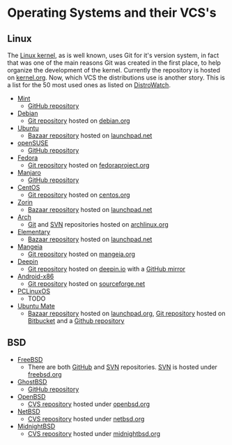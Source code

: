# Operating Systems and their VCS's

## Linux
The [Linux kernel][kernel], as is well known, uses Git for it's version
system, in fact that was one of the main reasons Git was created in the first
place, to help organize the development of the kernel. Currently the
repository is hosted on [kernel.org][kernelgit]. Now, which VCS the
distributions use is another story. This is a list for the 50 most used ones as listed on [DistroWatch][distrowatch].

*   [Mint][mint]
    *   [GitHub repository][mintgit]
*   [Debian][debian]
    *   [Git repository][debiangit] hosted on [debian.org][debian]
*   [Ubuntu][ubuntu]
    *   [Bazaar repository][ubuntubazaar] hosted on [launchpad.net][launchpad]
*   [openSUSE][opensuse]
    *   [GitHub repository][opensusegit]
*   [Fedora][fedora]
    *   [Git repository][fedoragit] hosted on [fedoraproject.org][fedora]
*   [Manjaro][manjaro]
    *   [GitHub repository][manjarogit]
*   [CentOS][centos]
    *   [Git repository][centosgit] hosted on [centos.org][centos]
*   [Zorin][zorin]
    *   [Bazaar repository][zorinbazaar] hosted on [launchpad.net][launchpad]
*   [Arch][arch]
    *   [Git][archgit] and [SVN][archsvn] repositories hosted on
        [archlinux.org][arch]
*   [Elementary][elementary]
    *   [Bazaar repository][elementarybazaar] hosted on
        [launchpad.net][launchpad]
*   [Mangeia][mangeia]
    *   [Git  repository][mangeiagit] hosted on [mangeia.org][mangeia]
*   [Deepin][deepin]
    *   [Git repository][deepingit] hosted on [deepin.io](http://deepin.io/)
        with a [GitHub mirror][deepingithub]
*   [Android-x86][androidx86]
    *   [Git repository][androidx86git] hosted on [sourceforge.net][sourceforge]
*   [PCLinuxOS][pclinuxos]
    *   TODO
*   [Ubuntu Mate][ubuntumate]
    *   [Bazaar repository][ubuntumatebazaar] hosted on
        [launchpad.org][launchpad], [Git repository][ubuntumategit] hosted on
        [Bitbucket][bitbucket] and a [Github repository][ubuntumategithub]

## BSD
*   [FreeBSD][freebsd]
    *   There are both [GitHub][freebsdgit] and [SVN][freebsdsvn]
        repositories. [SVN][freebsdsvn] is hosted under [freebsd.org][freebsd]
*   [GhostBSD][ghostbsd]
    *   [GitHub repository][ghostbsdgit]
*   [OpenBSD][openbsd]
    *   [CVS repository][openbsdcvs] hosted under [openbsd.org][openbsd]
*   [NetBSD][netbsd]
    *   [CVS repository][netbsdcvs] hosted under [netbsd.org][netbsd]
*   [MidnightBSD][midnightbsd]
    *   [CVS repository][midnightbsdcvs] hosted under
        [midnightbsd.org][midnightbsd]


[distrowatch]: https://distrowatch.com/dwres.php?resource=popularity

[kernel]: https://www.kernel.org/
[kernelgit]: https://git.kernel.org/cgit/

[mint]: https://www.linuxmint.com/
[mintgit]: https://github.com/linuxmint
[debian]: https://www.debian.org/
[debiangit]: https://anonscm.debian.org/cgit/qa/debsources.git
[ubuntu]: https://www.ubuntu.com/
[ubuntubazaar]: https://launchpad.net/ubuntu
[opensuse]: https://www.opensuse.org/
[opensusegit]: https://github.com/openSUSE
[fedora]: https://getfedora.org/
[fedoragit]: http://pkgs.fedoraproject.org/cgit/rpms/
[manjaro]: https://manjaro.org/
[manjarogit]: https://github.com/manjaro
[centos]: https://www.centos.org/
[centosgit]: https://git.centos.org/project/rpms
[zorin]: http://zorinos.com/
[zorinbazaar]: https://launchpad.net/~zorin-os
[launchpad]: https://launchpad.net/
[arch]: https://www.archlinux.org/
[archgit]: https://git.archlinux.org/
[archsvn]: https://www.archlinux.org/svn/
[elementary]: https://elementary.io/
[elementarybazaar]: https://launchpad.net/elementary
[mangeia]: http://www.mageia.org/
[mangeiagit]: http://gitweb.mageia.org/
[deepin]: https://www.deepin.org/
[deepingit]: https://cr.deepin.io/
[deepingithub]: https://github.com/linuxdeepin
[androidx86]: http://www.android-x86.org/
[androidx86git]: https://sourceforge.net/p/android-x86/_list/git
[sourceforge]: https://sourceforge.net/
[pclinuxos]: http://www.pclinuxos.com/
[ubuntumate]: https://ubuntu-mate.org/
[ubuntumatebazaar]: https://launchpad.net/ubuntu-mate/
[ubuntumategit]: https://bitbucket.org/ubuntu-mate/
[bitbucket]: https://bitbucket.org/
[ubuntumategithub]: https://github.com/mate-desktop/

[freebsd]: https://www.freebsd.org/
[freebsdgit]: https://github.com/freebsd
[freebsdsvn]: https://svnweb.freebsd.org/
[ghostbsd]: http://www.ghostbsd.org/
[ghostbsdgit]: https://github.com/GhostBSD
[openbsd]: http://www.openbsd.org/
[openbsdcvs]: http://cvsweb.openbsd.org/cgi-bin/cvsweb/
[netbsd]: http://www.netbsd.org/
[netbsdcvs]: http://cvsweb.netbsd.org/bsdweb.cgi/
[midnightbsd]: http://www.midnightbsd.org/
[midnightbsdcvs]: http://www.midnightbsd.org/cgi-bin/viewvc.cgi/
